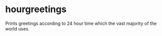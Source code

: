 # hourgreetings
Prints greetings according to 24 hour time which the vast majority of the world uses. 
